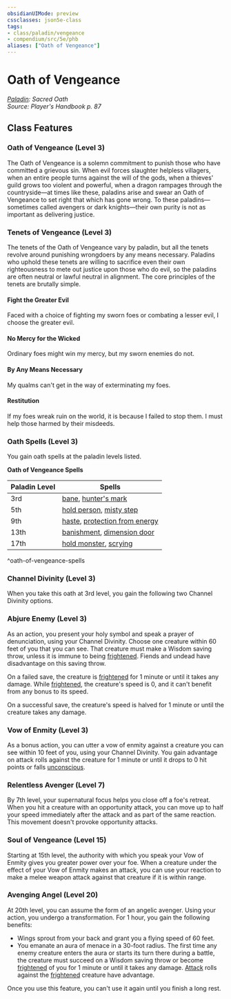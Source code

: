 ```yaml
---
obsidianUIMode: preview
cssclasses: json5e-class
tags:
- class/paladin/vengeance
- compendium/src/5e/phb
aliases: ["Oath of Vengeance"]
---
```

# Oath of Vengeance
*[Paladin](./paladin.md#): Sacred Oath*  
*Source: Player's Handbook p. 87*  


## Class Features

### Oath of Vengeance (Level 3)

The Oath of Vengeance is a solemn commitment to punish those who have committed a grievous sin. When evil forces slaughter helpless villagers, when an entire people turns against the will of the gods, when a thieves' guild grows too violent and powerful, when a dragon rampages through the countryside—at times like these, paladins arise and swear an Oath of Vengeance to set right that which has gone wrong. To these paladins—sometimes called avengers or dark knights—their own purity is not as important as delivering justice.

### Tenets of Vengeance (Level 3)

The tenets of the Oath of Vengeance vary by paladin, but all the tenets revolve around punishing wrongdoers by any means necessary. Paladins who uphold these tenets are willing to sacrifice even their own righteousness to mete out justice upon those who do evil, so the paladins are often neutral or lawful neutral in alignment. The core principles of the tenets are brutally simple.

#### Fight the Greater Evil

Faced with a choice of fighting my sworn foes or combating a lesser evil, I choose the greater evil.

#### No Mercy for the Wicked

Ordinary foes might win my mercy, but my sworn enemies do not.

#### By Any Means Necessary

My qualms can't get in the way of exterminating my foes.

#### Restitution

If my foes wreak ruin on the world, it is because I failed to stop them. I must help those harmed by their misdeeds.

### Oath Spells (Level 3)

You gain oath spells at the paladin levels listed.

**Oath of Vengeance Spells**

| Paladin Level | Spells |
|---------------|--------|
| 3rd | [bane](../../spells/bane.md#), [hunter's mark](../../spells/hunters-mark.md#) |
| 5th | [hold person](../../spells/hold-person.md#), [misty step](../../spells/misty-step.md#) |
| 9th | [haste](../../spells/haste.md#), [protection from energy](../../spells/protection-from-energy.md#) |
| 13th | [banishment](../../spells/banishment.md#), [dimension door](../../spells/dimension-door.md#) |
| 17th | [hold monster](../../spells/hold-monster.md#), [scrying](../../spells/scrying.md#) |
^oath-of-vengeance-spells

### Channel Divinity (Level 3)

When you take this oath at 3rd level, you gain the following two Channel Divinity options.

### Abjure Enemy (Level 3)

As an action, you present your holy symbol and speak a prayer of denunciation, using your Channel Divinity. Choose one creature within 60 feet of you that you can see. That creature must make a Wisdom saving throw, unless it is immune to being [frightened](../../../Rules%20&%20Options/5e%20Rules/conditions.md##frightened). Fiends and undead have disadvantage on this saving throw.

On a failed save, the creature is [frightened](../../../Rules%20&%20Options/5e%20Rules/conditions.md##frightened) for 1 minute or until it takes any damage. While [frightened](../../../Rules%20&%20Options/5e%20Rules/conditions.md.md##frightened), the creature's speed is 0, and it can't benefit from any bonus to its speed.

On a successful save, the creature's speed is halved for 1 minute or until the creature takes any damage.

### Vow of Enmity (Level 3)

As a bonus action, you can utter a vow of enmity against a creature you can see within 10 feet of you, using your Channel Divinity. You gain advantage on attack rolls against the creature for 1 minute or until it drops to 0 hit points or falls [unconscious](../../../Rules%20&%20Options/5e%20Rules/conditions.md##unconscious).

### Relentless Avenger (Level 7)

By 7th level, your supernatural focus helps you close off a foe's retreat. When you hit a creature with an opportunity attack, you can move up to half your speed immediately after the attack and as part of the same reaction. This movement doesn't provoke opportunity attacks.

### Soul of Vengeance (Level 15)

Starting at 15th level, the authority with which you speak your Vow of Enmity gives you greater power over your foe. When a creature under the effect of your Vow of Enmity makes an attack, you can use your reaction to make a melee weapon attack against that creature if it is within range.

### Avenging Angel (Level 20)

At 20th level, you can assume the form of an angelic avenger. Using your action, you undergo a transformation. For 1 hour, you gain the following benefits:

- Wings sprout from your back and grant you a flying speed of 60 feet.  
- You emanate an aura of menace in a 30-foot radius. The first time any enemy creature enters the aura or starts its turn there during a battle, the creature must succeed on a Wisdom saving throw or become [frightened](../../../Rules%20&%20Options/5e%20Rules/conditions.md.md##frightened) of you for 1 minute or until it takes any damage. [Attack](../../../Rules%20&%20Options/5e%20Rules/actions.md##Attack) rolls against the [frightened](../../../Rules%20&%20Options/5e%20Rules/conditions.md.md.md##frightened) creature have advantage.  

Once you use this feature, you can't use it again until you finish a long rest.